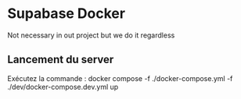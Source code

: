 # Supabase Docker

Not necessary in out project but we do it regardless

## Lancement du server
Exécutez la commande : docker compose -f ./docker-compose.yml -f ./dev/docker-compose.dev.yml up

